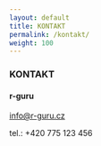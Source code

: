 ```yaml
---
layout: default
title: KONTAKT
permalink: /kontakt/
weight: 100
---
```


### KONTAKT

#### r-guru

info@r-guru.cz

tel.: +420 775 123 456
